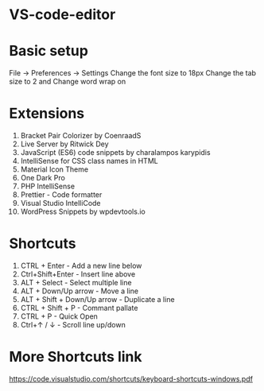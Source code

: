 # VS-code-editor
# Basic setup
  File -> Preferences -> Settings
  Change the font size to 18px
  Change the tab size to 2 and
  Change word wrap on
  
# Extensions
1. Bracket Pair Colorizer by CoenraadS
2. Live Server by Ritwick Dey
3. JavaScript (ES6) code snippets by charalampos karypidis
4. IntelliSense for CSS class names in HTML
5. Material Icon Theme
6. One Dark Pro
7. PHP IntelliSense
8. Prettier - Code formatter
9. Visual Studio IntelliCode
10. WordPress Snippets by wpdevtools.io

# Shortcuts
1. CTRL + Enter - Add a new line below
2. Ctrl+Shift+Enter - Insert line above 
3. ALT + Select - Select multiple line
4. ALT + Down/Up arrow - Move a line
5. ALT + Shift + Down/Up arrow - Duplicate a line
6. CTRL + Shift + P - Commant pallate 
7. CTRL + P - Quick Open
8. Ctrl+↑ / ↓ - Scroll line up/down

# More Shortcuts link 
https://code.visualstudio.com/shortcuts/keyboard-shortcuts-windows.pdf

